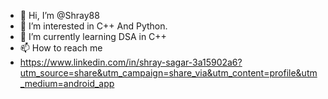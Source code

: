 - 👋 Hi, I’m @Shray88
- 👀 I’m interested in C++ And Python. 
- 🌱 I’m currently learning DSA in C++
- 📫 How to reach me
- https://www.linkedin.com/in/shray-sagar-3a15902a6?utm_source=share&utm_campaign=share_via&utm_content=profile&utm_medium=android_app

<!---
Shray88/Shray88 is a ✨ special ✨ repository because its `README.md` (this file) appears on your GitHub profile.
You can click the Preview link to take a look at your changes.
--->
